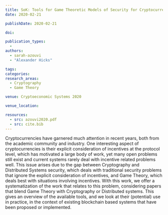 ```yaml
---
title: SoK: Tools for Game Theoretic Models of Security for Cryptocurrencies
date: 2020-02-21

publishDate: 2020-02-21

doi:

publication_types:
  -
authors:
  - sarah-azouvi
  - "Alexander Hicks"

tags:
categories:
research_areas:
  - Cryptography
  - Game Theory

venue: Cryptoeconomic Systems 2020

venue_location:

resources:
  - src: azouvi2020.pdf
  - src: cite.bib
---
```

Cryptocurrencies have garnered much attention in recent years, both from the academic community and industry. One interesting aspect of cryptocurrencies is their explicit consideration of incentives at the protocol level, which has motivated a large body of work, yet many open problems still exist and current systems rarely deal with incentive related problems well. This issue arises due to the gap between Cryptography and Distributed Systems security, which deals with traditional security problems that ignore the explicit consideration of incentives, and Game Theory, which deals best with situations involving incentives. With this work, we offer a systematization of the work that relates to this problem, considering papers that blend Game Theory with Cryptography or Distributed systems. This gives an overview of the available tools, and we look at their (potential) use in practice, in the context of existing blockchain based systems that have been proposed or implemented.
